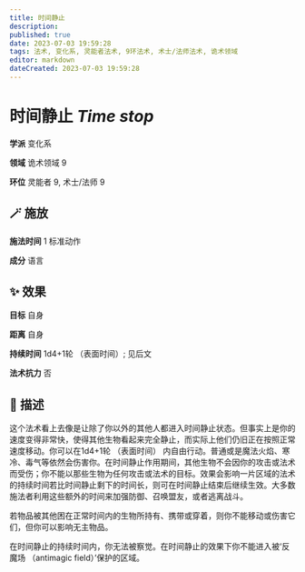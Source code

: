 ```yaml
---
title: 时间静止
description: 
published: true
date: 2023-07-03 19:59:28
tags: 法术, 变化系, 灵能者法术, 9环法术, 术士/法师法术, 诡术领域
editor: markdown
dateCreated: 2023-07-03 19:59:28
---
```


# **时间静止** *Time stop*

**学派** 变化系 

**领域** 诡术领域 9

**环位** 灵能者 9, 术士/法师 9

## 🪄 施放

**施法时间** 1 标准动作

**成分** 语言

## ✨ 效果 

**目标** 自身 

**距离** 自身  

**持续时间** 1d4+1轮 （表面时间）; 见后文 

**法术抗力** 否

## 📖 描述

这个法术看上去像是让除了你以外的其他人都进入时间静止状态。但事实上是你的速度变得非常快，使得其他生物看起来完全静止，而实际上他们仍旧正在按照正常速度移动。你可以在1d4+1轮 （表面时间） 内自由行动。普通或是魔法火焰、寒冷、毒气等依然会伤害你。在时间静止作用期间，其他生物不会因你的攻击或法术而受伤；你不能以那些生物为任何攻击或法术的目标。效果会影响一片区域的法术的持续时间若比时间静止剩下的时间长，则可在时间静止结束后继续生效。大多数施法者利用这些额外的时间来加强防御、召唤盟友，或者逃离战斗。

若物品被其他困在正常时间内的生物所持有、携带或穿着，则你不能移动或伤害它们，但你可以影响无主物品。

在时间静止的持续时间内，你无法被察觉。在时间静止的效果下你不能进入被‘反魔场 （antimagic field）’保护的区域。
    